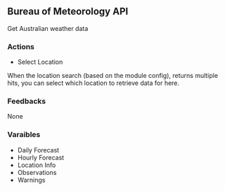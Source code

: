 ## Bureau of Meteorology API

Get Australian weather data

### Actions

- Select Location

When the location search (based on the module config), returns multiple hits, you can select which location to retrieve data for here.

### Feedbacks

None

### Varaibles

- Daily Forecast
- Hourly Forecast
- Location Info
- Observations
- Warnings
